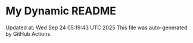 # My Dynamic README
Updated at: Wed Sep 24 05:19:43 UTC 2025
This file was auto-generated by GitHub Actions.
